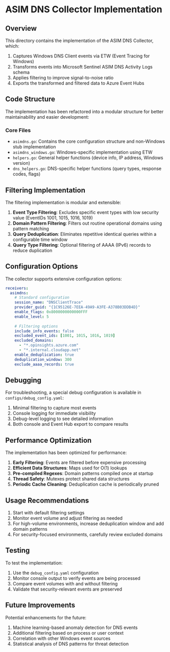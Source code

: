 # ASIM DNS Collector Implementation

## Overview

This directory contains the implementation of the ASIM DNS Collector, which:
1. Captures Windows DNS Client events via ETW (Event Tracing for Windows)
2. Transforms events into Microsoft Sentinel ASIM DNS Activity Logs schema
3. Applies filtering to improve signal-to-noise ratio
4. Exports the transformed and filtered data to Azure Event Hubs

## Code Structure

The implementation has been refactored into a modular structure for better maintainability and easier development:

### Core Files

- `asimdns.go`: Contains the core configuration structure and non-Windows stub implementation
- `asimdns_windows.go`: Windows-specific implementation using ETW
- `helpers.go`: General helper functions (device info, IP address, Windows version)
- `dns_helpers.go`: DNS-specific helper functions (query types, response codes, flags)

## Filtering Implementation

The filtering implementation is modular and extensible:

1. **Event Type Filtering**: Excludes specific event types with low security value (EventIDs 1001, 1015, 1016, 1019)
2. **Domain Pattern Filtering**: Filters out routine operational domains using pattern matching
3. **Query Deduplication**: Eliminates repetitive identical queries within a configurable time window
4. **Query Type Filtering**: Optional filtering of AAAA (IPv6) records to reduce duplication

## Configuration Options

The collector supports extensive configuration options:

```yaml
receivers:
  asimdns:
    # Standard configuration
    session_name: "DNSClientTrace"
    provider_guid: "{1C95126E-7EEA-49A9-A3FE-A378B03DDB4D}"
    enable_flags: 0x8000000000000FFF
    enable_level: 5
    
    # Filtering options
    include_info_events: false
    excluded_event_ids: [1001, 1015, 1016, 1019]
    excluded_domains:
      - "*.opinsights.azure.com"
      - "*.internal.cloudapp.net"
    enable_deduplication: true
    deduplication_window: 300
    exclude_aaaa_records: true
```

## Debugging

For troubleshooting, a special debug configuration is available in `configs/debug_config.yaml`:

1. Minimal filtering to capture most events
2. Console logging for immediate visibility
3. Debug-level logging to see detailed information
4. Both console and Event Hub export to compare results

## Performance Optimization

The implementation has been optimized for performance:

1. **Early Filtering**: Events are filtered before expensive processing
2. **Efficient Data Structures**: Maps used for O(1) lookups
3. **Pre-compiled Regexes**: Domain patterns compiled once at startup
4. **Thread Safety**: Mutexes protect shared data structures
5. **Periodic Cache Cleaning**: Deduplication cache is periodically pruned

## Usage Recommendations

1. Start with default filtering settings
2. Monitor event volume and adjust filtering as needed
3. For high-volume environments, increase deduplication window and add domain patterns
4. For security-focused environments, carefully review excluded domains

## Testing

To test the implementation:

1. Use the `debug_config.yaml` configuration
2. Monitor console output to verify events are being processed
3. Compare event volumes with and without filtering
4. Validate that security-relevant events are preserved

## Future Improvements

Potential enhancements for the future:

1. Machine learning-based anomaly detection for DNS events
2. Additional filtering based on process or user context
3. Correlation with other Windows event sources
4. Statistical analysis of DNS patterns for threat detection
